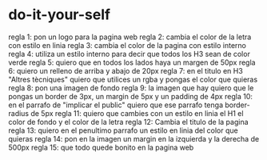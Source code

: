 # do-it-your-self

regla 1: pon un logo para la pagina web
regla 2: cambia el color de la letra con estilo en linia
regla 3: cambia el color de la pagina con estilo interno
regla 4: utiliza un estilo interno para decir que todos los  H3 sean de color verde
regla 5: quiero que en todos los lados haya un margen de 50px
regla 6: quiero un relleno de arriba y abajo de 20px
regla 7: en el titulo en H3 "Altres tècniques" quiero que utilices un rgba y pongas el color que quieras
regla 8: pon una imagen de fondo
regla 9: la imagen que hay quiero que le pongas un border de 3px, un margin de 5px y un padding de 4px
regla 10: en el parrafo de "implicar el public" quiero que ese parrafo tenga border-radius de 5px
regla 11: quiero que cambies con un estilo en linia el H1 el color de fondo y el color de la letra
regla 12: Cambia el titulo de la pagina
regla 13: quiero en el penultimo parrafo un estilo en linia del color que quieras
regla 14: pon en la imagen un margin en la izquierda y la derecha de 500px 
regla 15: que todo quede bonito en la pagina web


